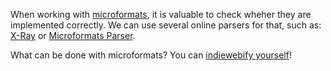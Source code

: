 When working with [microformats](https://microformats.org/wiki/microformats2), it is valuable to check wheher they are implemented correctly. We can use several online parsers for that, such as: [X-Ray](https://xray.p3k.app/) or [Microformats Parser](https://pin13.net/mf2/).

What can be done with microformats? You can [indiewebify yourself](https://indiewebify.me/validate-h-card/?url=https%3A%2F%2Fromanvesely.com)!
